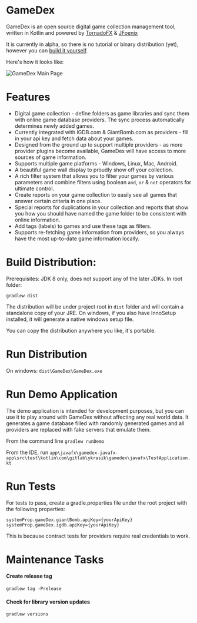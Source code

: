 # GameDex
GameDex is an open source digital game collection management tool,
written in Kotlin and powered by [TornadoFX](https://github.com/edvin/tornadofx) & [JFoenix](https://github.com/jfoenixadmin/JFoenix)

It is currently in alpha, so there is no tutorial or binary distribution (yet), however you can [build it yourself](#build-distribution).

Here's how it looks like:

![GameDex Main Page](https://gitlab.com/ykrasik/gamedex/wikis/uploads/c07c1ba86490dabb8dc29a2c5c8ffb07/GameDex_Main.JPG)

# Features
* Digital game collection - define folders as game libraries and sync them with online game database providers. The sync process automatically determines newly added games.
* Currently integrated with IGDB.com & GiantBomb.com as providers - fill in your api key and fetch data about your games.
* Designed from the ground up to support multiple providers - as more provider plugins become available, GameDex will have access to more sources of game information.
* Supports multiple game platforms - Windows, Linux, Mac, Android.
* A beautiful game wall display to proudly show off your collection.
* A rich filter system that allows you to filter your games by various parameters and combine filters using boolean `and`, `or` & `not` operators for ultimate control.
* Create reports on your game collection to easily see all games that answer certain criteria in one place.
* Special reports for duplications in your collection and reports that show you how you should have named the game folder to be consistent with online information.
* Add tags (labels) to games and use these tags as filters.
* Supports re-fetching game information from providers, so you always have the most up-to-date game information locally.

# Build Distribution:
Prerequisites: JDK 8 only, does not support any of the later JDKs. In root folder:

`gradlew dist`

The distribution will be under project root in `dist` folder
and will contain a standalone copy of your JRE.
On windows, if you also have InnoSetup installed, it will generate a native windows setup file.

You can copy the distribution anywhere you like, it's portable.

# Run Distribution
On windows: `dist\GameDex\GameDex.exe`

# Run Demo Application
The demo application is intended for development purposes,
but you can use it to play around with GameDex without affecting any real world data.
It generates a game database filled with randomly generated games and
all providers are replaced with fake servers that emulate them.

From the command line `gradlew runDemo`

From the IDE, run `app\javafx\gamedex-javafx-app\src\test\kotlin\com\gitlab\ykrasik\gamedex\javafx\TestApplication.kt`

# Run Tests
For tests to pass, create a gradle.properties file under the root project with the following properties:
```
systemProp.gameDex.giantBomb.apiKey={yourApiKey}
systemProp.gameDex.igdb.apiKey={yourApiKey}
```
This is because contract tests for providers require real credentials to work.

# Maintenance Tasks

#### Create release tag
`gradlew tag -Prelease`

#### Check for library version updates
`gradlew versions`